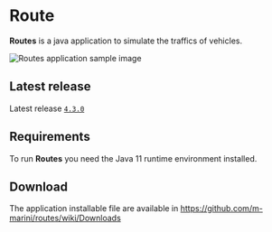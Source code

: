# Route

**Routes** is a java application to simulate the traffics of vehicles.

![Routes application sample image](https://raw.github.com/m-marini/routes/master/images/routes-sample.png)

## Latest release

Latest release [`4.3.0`](https://github.com/m-marini/routes/tree/v4.2.1)

## Requirements

To run **Routes** you need the Java 11 runtime environment installed.

## Download

The application installable file are available in https://github.com/m-marini/routes/wiki/Downloads
